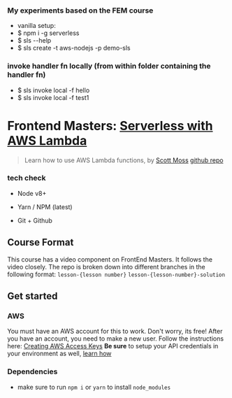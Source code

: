 ### My experiments based on the FEM course
* vanilla setup:
* $ npm i -g serverless
* $ sls --help
* $ sls create -t aws-nodejs -p demo-sls

### invoke handler fn locally (from within folder containing the handler fn)
* $ sls invoke local -f hello
* $ sls invoke local -f test1

# Frontend Masters: [Serverless with AWS Lambda](https://frontendmasters.com/courses/serverless-aws/)
> Learn how to use AWS Lambda functions, by [Scott Moss](https://github.com/hendrixer)
> [github repo](https://github.com/FrontendMasters/serverless-with-aws) 

### tech check
* Node v8+
* Yarn / NPM (latest)

* Git + Github

## Course Format
This course has a video component on FrontEnd Masters. It follows the video closely. The repo is broken down into different branches in the following format:
`lesson-{lesson number}`
`lesson-{lesson-number}-solution`

## Get started
### AWS
You must have an AWS account for this to work. Don't worry, its free! After you have an account, you need to make a new user. Follow the instructions here: [Creating AWS Access Keys](https://serverless.com/framework/docs/providers/aws/guide/credentials#creating-aws-access-keys)
**Be sure** to setup your API credentials in your environment as well, [learn how](https://serverless.com/framework/docs/providers/aws/guide/credentials#using-aws-access-keys)

### Dependencies
* make sure to run `npm i` or `yarn` to install `node_modules`

